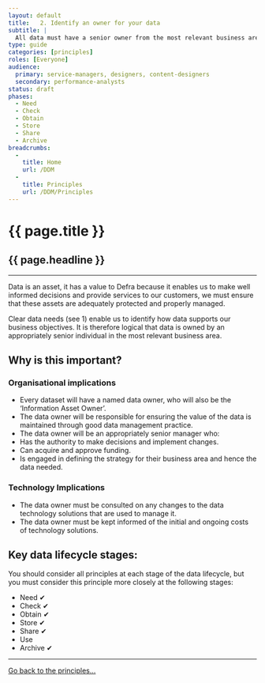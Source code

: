 ```yaml
---
layout: default
title:   2. Identify an owner for your data
subtitle: |
  All data must have a senior owner from the most relevant business area. The owner is responsible for ensuring the data is properly managed throughout it's life.
type: guide
categories: [principles]
roles: [Everyone]
audience:
  primary: service-managers, designers, content-designers
  secondary: performance-analysts
status: draft
phases:
  - Need
  - Check
  - Obtain
  - Store
  - Share
  - Archive
breadcrumbs:
  -
    title: Home
    url: /DDM
  -
    title: Principles
    url: /DDM/Principles
---
```


# {{ page.title }}

## {{ page.headline }}

***

Data is an asset, it has a value to Defra because it enables us to make well informed decisions and provide services to our customers, we must ensure that these assets are adequately protected and properly managed.

Clear data needs (see 1) enable us to identify how data supports our business objectives. It is therefore logical that data is owned by an appropriately senior individual in the most relevant business area.

## Why is this important?

### Organisational implications

- Every dataset will have a named data owner, who will also be the ‘Information Asset Owner’.
- The data owner will be responsible for ensuring the value of the data is maintained through good data management practice.
- The data owner will be an appropriately senior manager who:
- Has the authority to make decisions and implement changes.
- Can acquire and approve funding.
- Is engaged in defining the strategy for their business area and hence the data needed.

### Technology Implications

- The data owner must be consulted on any changes to the data technology solutions that are used to manage it.
- The data owner must be kept informed of the initial and ongoing costs of technology solutions.

## Key data lifecycle stages:

You should consider all principles at each stage of the data lifecycle, but you must consider this principle more closely at the following stages:

- Need ✔
- Check ✔
- Obtain ✔
- Store ✔
- Share ✔
- Use
- Archive ✔

***

[Go back to the principles...](principles)

